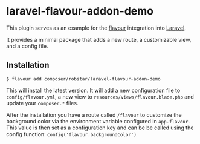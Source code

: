 # laravel-flavour-addon-demo

This plugin serves as an example for the [flavour](https://www.flavours.dev/)
integration into [Laravel](https://laravel.com/).

It provides a minimal package that adds a new route, a customizable view, and
a config file.

## Installation

```
$ flavour add composer/robstar/laravel-flavour-addon-demo
```

This will install the latest version. It will add a new configuration file to
`config/flavour.yml`, a new view to `resources/views/flavour.blade.php` and
update your `composer.*` files.

After the installation you have a route called `/flavour` to customize the
background color via the environment variable configured in `app.flavour`. This
value is then set as a configuration key and can be be called using the config
function: `config('flavour.backgroundColor')`
